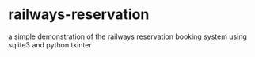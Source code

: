 # railways-reservation
a simple demonstration of the railways reservation booking system using sqlite3 and python tkinter
